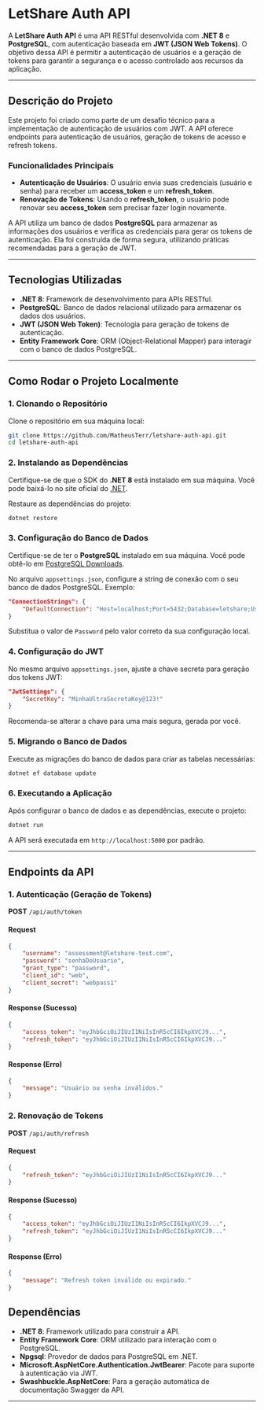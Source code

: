 # LetShare Auth API

A **LetShare Auth API** é uma API RESTful desenvolvida com **.NET 8** e **PostgreSQL**, com autenticação baseada em **JWT (JSON Web Tokens)**. O objetivo dessa API é permitir a autenticação de usuários e a geração de tokens para garantir a segurança e o acesso controlado aos recursos da aplicação.

---

## Descrição do Projeto

Este projeto foi criado como parte de um desafio técnico para a implementação de autenticação de usuários com JWT. A API oferece endpoints para autenticação de usuários, geração de tokens de acesso e refresh tokens.

### Funcionalidades Principais

- **Autenticação de Usuários**: O usuário envia suas credenciais (usuário e senha) para receber um **access_token** e um **refresh_token**.
- **Renovação de Tokens**: Usando o **refresh_token**, o usuário pode renovar seu **access_token** sem precisar fazer login novamente.

A API utiliza um banco de dados **PostgreSQL** para armazenar as informações dos usuários e verifica as credenciais para gerar os tokens de autenticação. Ela foi construída de forma segura, utilizando práticas recomendadas para a geração de JWT.

---

## Tecnologias Utilizadas

- **.NET 8**: Framework de desenvolvimento para APIs RESTful.
- **PostgreSQL**: Banco de dados relacional utilizado para armazenar os dados dos usuários.
- **JWT (JSON Web Token)**: Tecnologia para geração de tokens de autenticação.
- **Entity Framework Core**: ORM (Object-Relational Mapper) para interagir com o banco de dados PostgreSQL.

---

## Como Rodar o Projeto Localmente

### 1. Clonando o Repositório

Clone o repositório em sua máquina local:

```bash
git clone https://github.com/MatheusTerr/letshare-auth-api.git
cd letshare-auth-api
```

### 2. Instalando as Dependências

Certifique-se de que o SDK do **.NET 8** está instalado em sua máquina. Você pode baixá-lo no site oficial do [.NET](https://dotnet.microsoft.com/).

Restaure as dependências do projeto:

```bash
dotnet restore
```

### 3. Configuração do Banco de Dados

Certifique-se de ter o **PostgreSQL** instalado em sua máquina. Você pode obtê-lo em [PostgreSQL Downloads](https://www.postgresql.org/download/).

No arquivo `appsettings.json`, configure a string de conexão com o seu banco de dados PostgreSQL. Exemplo:

```json
"ConnectionStrings": {
    "DefaultConnection": "Host=localhost;Port=5432;Database=letshare;Username=postgres;Password=123"
}
```

Substitua o valor de `Password` pelo valor correto da sua configuração local.

### 4. Configuração do JWT

No mesmo arquivo `appsettings.json`, ajuste a chave secreta para geração dos tokens JWT:

```json
"JwtSettings": {
    "SecretKey": "MinhaUltraSecretaKey@123!"
}
```

Recomenda-se alterar a chave para uma mais segura, gerada por você.

### 5. Migrando o Banco de Dados

Execute as migrações do banco de dados para criar as tabelas necessárias:

```bash
dotnet ef database update
```

### 6. Executando a Aplicação

Após configurar o banco de dados e as dependências, execute o projeto:

```bash
dotnet run
```

A API será executada em `http://localhost:5000` por padrão.

---

## Endpoints da API

### 1. Autenticação (Geração de Tokens)

**POST** `/api/auth/token`

#### Request

```json
{
    "username": "assessment@letshare-test.com",
    "password": "senhaDoUsuario",
    "grant_type": "password",
    "client_id": "web",
    "client_secret": "webpass1"
}
```

#### Response (Sucesso)

```json
{
    "access_token": "eyJhbGciOiJIUzI1NiIsInR5cCI6IkpXVCJ9...",
    "refresh_token": "eyJhbGciOiJIUzI1NiIsInR5cCI6IkpXVCJ9..."
}
```

#### Response (Erro)

```json
{
    "message": "Usuário ou senha inválidos."
}
```

### 2. Renovação de Tokens

**POST** `/api/auth/refresh`

#### Request

```json
{
    "refresh_token": "eyJhbGciOiJIUzI1NiIsInR5cCI6IkpXVCJ9..."
}
```

#### Response (Sucesso)

```json
{
    "access_token": "eyJhbGciOiJIUzI1NiIsInR5cCI6IkpXVCJ9...",
    "refresh_token": "eyJhbGciOiJIUzI1NiIsInR5cCI6IkpXVCJ9..."
}
```

#### Response (Erro)

```json
{
    "message": "Refresh token inválido ou expirado."
}
```

## Dependências

- **.NET 8**: Framework utilizado para construir a API.
- **Entity Framework Core**: ORM utilizado para interação com o PostgreSQL.
- **Npgsql**: Provedor de dados para PostgreSQL em .NET.
- **Microsoft.AspNetCore.Authentication.JwtBearer**: Pacote para suporte à autenticação via JWT.
- **Swashbuckle.AspNetCore**: Para a geração automática de documentação Swagger da API.

---
